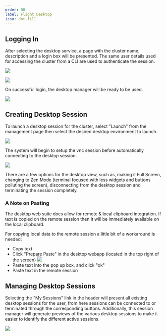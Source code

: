 ```yaml
---
order: 90
label: Flight Desktop
icon: dot-fill
---
```


## Logging In

After selecting the desktop service, a page with the cluster name, description and a login box will be presented. The same user details used for accessing the cluster from a CLI are used to authenticate the session.

![](/images/flight_web_desktop_login.png)

![](/images/flight_web_login.png)

On successful login, the desktop manager will be ready to be used.

![](/images/flight_web_desktop_manager.png)

## Creating Desktop Session

To launch a desktop session for the cluster, select "Launch" from the management page then select the desired desktop environment to launch.

![](/images/flight_web_desktop_launch.png)

The system will begin to setup the vnc session before automatically connecting to the desktop session.

![](/images/flight_web_desktop_vnc.png)

There are a few options for the desktop view, such as, making it Full Screen, changing to Zen Mode (terminal focused with less widgets and buttons polluting the screen), disconnecting from the desktop session and terminating the session completely.

### A Note on Pasting

The desktop web suite does allow for remote & local clipboard integration. If text is copied on the remote session then it will be immediately available on the local clipboard.

For copying local data to the remote session a little bit of a workaround is needed:
- Copy text
- Click "Prepare Paste" in the desktop webapp (located in the top right of the screen)
![](/images/flight_web_desktop_prepare_paste.png)
- Paste text into the pop up box, and click "ok"
- Paste text in the remote session



## Managing Desktop Sessions

Selecting the "My Sessions" link in the header will present all existing desktop sessions for the user, from here sessions can be connected to or terminated through the corresponding buttons. Additionally, this session manager will generate previews of the various desktop sessions to make it easier to identify the different active sessions.

![](/images/flight_web_desktop_sessions.png)